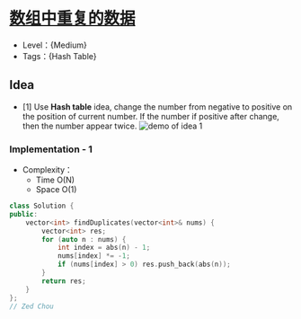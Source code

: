 # [数组中重复的数据](https://leetcode-cn.com/problems/find-all-duplicates-in-an-array/)

- Level：{Medium}
- Tags：{Hash Table}

## Idea

- [1] Use **Hash table** idea, change the number from negative to positive on the position of current number. If the number if positive after change, then the number appear twice.
![demo of idea 1](https://pic.imgdb.cn/item/6277295c0947543129fa277d.jpg)

### Implementation - 1

- Complexity：
  - Time O(N)
  - Space O(1)

``` c++
class Solution {
public:
    vector<int> findDuplicates(vector<int>& nums) {
        vector<int> res;
        for (auto n : nums) {
            int index = abs(n) - 1;
            nums[index] *= -1;
            if (nums[index] > 0) res.push_back(abs(n));
        }
        return res;
    }
};
// Zed Chou
```



